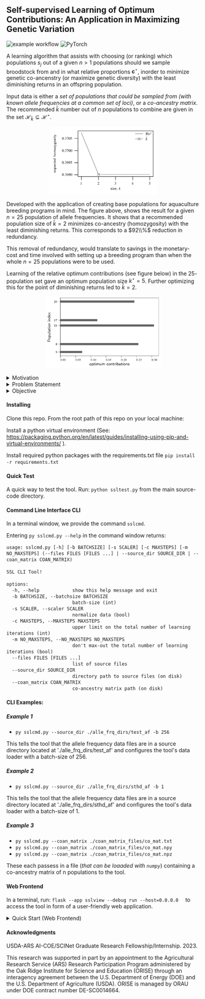     
## Self-supervised Learning of Optimum Contributions: An Application in Maximizing Genetic Variation
![example workflow](https://github.com/delomast/maxFounderDiversity/actions/workflows/ci.yml/badge.svg?event=push)
![PyTorch](https://img.shields.io/badge/PyTorch-%23EE4C2C.svg?style=flat&logo=PyTorch&logoColor=red&labelColor=white)

A learning algorithm that assists with choosing (or ranking) which populations $s_j$ out of a given $n>1$ populations should we sample broodstock from and in what relative proportions $\mathbf{c}^\star$, inorder to minimize genetic co-ancenstry (or maximize genetic diversity) with the least diminishing returns in an offspring population. 

Input data is either a *set of populations that could be sampled from (with known allele frequencies at a common set of loci)*, or a *co-ancestry matrix*. The recommended $\bar{k}$ number out of $n$ populations to combine are given in the set $\mathcal{H}_{\bar{k}}\subseteq\mathcal{H}^\star$.

<p align="center">
<picture>
  <source style="mix-blend-mode: luminosity;" media="(prefers-color-scheme: dark)" srcset="static/svdirs/dev-session/alle_frq_dirs/sthd_af/rdim1_plt.png" width="300">
  <source style="mix-blend-mode: luminosity;" media="(prefers-color-scheme: light)" srcset="static/svdirs/dev-session/alle_frq_dirs/sthd_af/rdim1_plt.png" width="300">
  <img style="mix-blend-mode: luminosity" src="static/svdirs/dev-session/alle_frq_dirs/sthd_af/rdim1_plt.png" width="280">
</picture>
<p>

Developed with the application of creating base populations for aquaculture breeding programs in mind. The figure above, shows the result for a given $n=25$ population of allele frequencies. It shows that a recommended population size of $\bar{k}=2$ minimizes co-ancestry (homozygosity) with the least diminishing returns. This corresponds to a $92\\%$ reduction in redundancy. 

This removal of redundancy, would translate to savings in the monetary-cost and time involved with setting up a breeding program than when the whole $n=25$ populations were to be used. 

Learning of the relative optimum contributions (see figure below) in the $25$-population set gave an optimum population size $k^\star=5$. Further optimizing this for the point of diminishing returns led to $\bar{k}=2$.
<p align="center">
<picture>
  <source style="mix-blend-mode: luminosity;" media="(prefers-color-scheme: dark)" srcset="static/svdirs/dev-session/alle_frq_dirs/sthd_af/ctrbs_bar.png" width="300">
  <source style="mix-blend-mode: luminosity;" media="(prefers-color-scheme: light)" srcset="static/svdirs/dev-session/alle_frq_dirs/sthd_af/ctrbs_bar.png" width="300">
  <img style="mix-blend-mode: luminosity;" src="static/svdirs/dev-session/alle_frq_dirs/sthd_af/ctrbs_bar.png" width="300">
</picture>
</p>





<details>
<summary>Motivation</summary>
Diversity of traits in living organisms is controlled by inherited genes. 
Therefore, the success of selective breeding tasks using genetic data predominant in the agricultural sciences is highly correlated with the degree of genetic variants present in the founding populations used for that breeding program. Today, genetic data can be digitally synthesized broadening the genetic variation range that can be obtained for founding a breeding program. A large number of populations, say $n \ge 50$ can now be surveyed as possible candidates that could be in the founder set.


Given a number of populations, $n$, we typically want to select $k\le n$ founding populations for a breeding program in a way that will maximize the genetic variation (or minimize the co-ancestry) of their offspring. For each $1 \le i\le n$ population, available information is a genomic dataset of allele frequencies for $l$ loci. 

</details>

<details>
  <summary>Problem Statement</summary>

  It is usually assumed that all available $n$ populations can be combined and sampled for use in the breeding program, that is, we choose $k=n$ populations. This plan was sensible about two decades ago when genotyping was expensive. In contrast, in recent times, large-scale genotyping data is cheaper to obtain.  However, choosing broodstock from all of the populations is likely redundant (diminishing returns).

  For optimum cost-effective planning, we would like to evaluate each possible $k$ founding set, where $1\le k\le n$, and pick a $k$ combination at which a further increase in $k$, starts to add little to the average genetic diversity in the group. For example, given a dataset of $n=20$ populations, we may find that choosing between $k=5$ to $k=8$ populations is sufficient to create a successful breeding program.

</details>

<details>
  <summary>Objective</summary>
  Here we present a self-supervised learning algorithm for efficiently solving large-scale problems of this nature. 
  
  Our tool assists with making the decision of which $k$ combination of the $n$ populations to choose and the relative proportion (or number) of broodstock from each? 
  
  Given known allele frequencies for $l$ loci in $n$ available populations. The goal of our learning algorithm is to both select a subset $k \le n$ populations and determine the relative proportion of individuals to select from each selected population in a way that maximizes the genetic variation of the given population-set, with the least diminishing return.
</details>

#### Installing
Clone this repo. From the root path of this repo on your local machine:

Install a python virtual environment (See: <a>https://packaging.python.org/en/latest/guides/installing-using-pip-and-virtual-environments/ </a>).

Install required python packages with the requirements.txt file `pip install -r requirements.txt`

#### Quick Test
A quick way to test the tool. Run: `python ssltest.py` from the main source-code directory.

#### Command Line Interface CLI
In a terminal window, we provide the command ``sslcmd``. 

Entering ``py sslcmd.py --help`` in the command window returns:

```
usage: sslcmd.py [-h] [-b BATCHSIZE] [-s SCALER] [-c MAXSTEPS] [-m NO_MAXSTEPS] (--files FILES [FILES ...] | --source_dir SOURCE_DIR | --coan_matrix COAN_MATRIX)

SSL CLI Tool!

options:
  -h, --help            show this help message and exit
  -b BATCHSIZE, --batchsize BATCHSIZE
                        batch-size (int)
  -s SCALER, --scaler SCALER
                        normalize data (bool)
  -c MAXSTEPS, --MAXSTEPS MAXSTEPS
                        upper limit on the total number of learning iterations (int)
  -m NO_MAXSTEPS, --NO_MAXSTEPS NO_MAXSTEPS
                        don't max-out the total number of learning iterations (bool)
  --files FILES [FILES ...]
                        list of source files
  --source_dir SOURCE_DIR
                        directory path to source files (on disk)
  --coan_matrix COAN_MATRIX
                        co-ancestry matrix path (on disk)
```
#### CLI Examples:

##### Example 1
- ``py sslcmd.py --source_dir ./alle_frq_dirs/test_af -b 256``

This tells the tool that the allele frequency data files are in a source directory located at './alle_frq_dirs/test_af' and configures the tool's data loader with a batch-size of 256.

##### Example 2
- ``py sslcmd.py --source_dir ./alle_frq_dirs/sthd_af -b 1``

This tells the tool that the allele frequency data files are in a source directory located at './alle_frq_dirs/sthd_af' and configures the tool's data loader with a batch-size of 1.

##### Example 3
- ``py sslcmd.py --coan_matrix ./coan_matrix_files/co_mat.txt``
- ``py sslcmd.py --coan_matrix ./coan_matrix_files/co_mat.npy``
- ``py sslcmd.py --coan_matrix ./coan_matrix_files/co_mat.npz``

These each passess in a file (*that can be loaaded with `numpy`*) containing a co-ancestry matrix of n populations to the tool.

#### Web Frontend
In a terminal, run: 
`
flask --app sslview --debug run --host=0.0.0.0  
`
to access the tool in form of a user-friendly web application.
<details>
  <summary> Quick Start (Web Frontend) </summary>
  <div>
      To start learning. Choose a configuration. Upload your genetic dataset of $n$ populations with allele frequencies. Header of dataset should be of the common form below: <br><br>
    <table>
      <thead>
        <tr>
          <th>CHROM</th>
          <th>POS</th>
          <th>N_ALLELES</th>
          <th>N_CHR</th>
          <th>{ALLELE:FREQ}</th>
        </tr>
      </thead>
    </table>
    where <strong>CHROM</strong> is a chromosome name, <strong>POS</strong> is a position (loci) in that chromosome, <strong>N_ALLELES</strong> is the number of alleles, <strong>N_CHR</strong> is related to the sample size that was used to calculate the allele frequencies, <strong>{ALLELE:FREQ}</strong> is the dictionary of alleles and their frequencies. 
    
Each line of the $n$ input files should have the same chromosome name and position for all populations. We adopt this particular format of input file, since it can be easily generated from common genotype file formats with existing, widely used software.
  
</div>
</details>

#### Acknowledgments
USDA-ARS AI-COE/SCINet Graduate Research Fellowship/Internship. 2023.

This research was supported in part by an appointment to the Agricultural Research Service (ARS) Research Participation
Program administered by the Oak Ridge Institute for Science and Education (ORISE) through an interagency agreement between
the U.S. Department of Energy (DOE) and the U.S. Department of Agriculture (USDA). ORISE is managed by ORAU under DOE
contract number DE-SC0014664.









